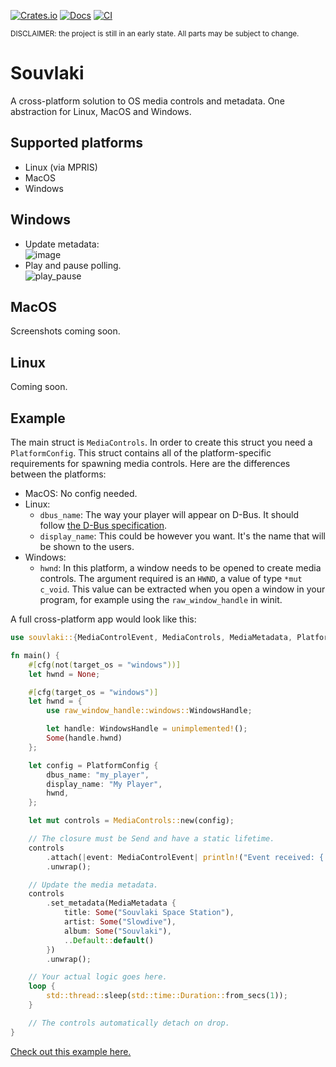[![Crates.io](https://img.shields.io/crates/v/souvlaki.svg)](https://crates.io/crates/souvlaki)
[![Docs](https://docs.rs/souvlaki/badge.svg)](https://docs.rs/souvlaki)
[![CI](https://github.com/Sinono3/souvlaki/actions/workflows/build.yml/badge.svg)](https://github.com/Sinono3/souvlaki/actions/workflows/build.yml)

<sub>DISCLAIMER: the project is still in an early state. All parts may be subject to change.</sub>

# Souvlaki

A cross-platform solution to OS media controls and metadata. One abstraction for Linux, MacOS and Windows.

## Supported platforms

- Linux (via MPRIS)
- MacOS
- Windows

## Windows

- Update metadata:\
![image](https://user-images.githubusercontent.com/8389938/106080661-4a515e80-60f6-11eb-81e0-81ab0eda5188.png)
- Play and pause polling.\
![play_pause](https://user-images.githubusercontent.com/8389938/106080917-bdf36b80-60f6-11eb-98b5-f3071ae3eab6.gif)

## MacOS

Screenshots coming soon.

## Linux

Coming soon.

## Example

The main struct is `MediaControls`. In order to create this struct you need a `PlatformConfig`. This struct contains all of the platform-specific requirements for spawning media controls. Here are the differences between the platforms:

- MacOS: No config needed.
- Linux: 
	- `dbus_name`: The way your player will appear on D-Bus. It should follow [the D-Bus specification](https://dbus.freedesktop.org/doc/dbus-specification.html#message-protocol-names-bus). 
	- `display_name`: This could be however you want. It's the name that will be shown to the users.
- Windows: 
	- `hwnd`: In this platform, a window needs to be opened to create media controls. The argument required is an `HWND`, a value of type `*mut c_void`. This value can be extracted when you open a window in your program, for example using the `raw_window_handle` in winit.

A full cross-platform app would look like this:

```rust
use souvlaki::{MediaControlEvent, MediaControls, MediaMetadata, PlatformConfig};

fn main() {
    #[cfg(not(target_os = "windows"))]
    let hwnd = None;

    #[cfg(target_os = "windows")]
    let hwnd = {
        use raw_window_handle::windows::WindowsHandle;

        let handle: WindowsHandle = unimplemented!();
        Some(handle.hwnd)
    };

    let config = PlatformConfig {
        dbus_name: "my_player",
        display_name: "My Player",
        hwnd,
    };

    let mut controls = MediaControls::new(config);

    // The closure must be Send and have a static lifetime.
    controls
        .attach(|event: MediaControlEvent| println!("Event received: {:?}", event))
        .unwrap();

    // Update the media metadata.
    controls
        .set_metadata(MediaMetadata {
            title: Some("Souvlaki Space Station"),
            artist: Some("Slowdive"),
            album: Some("Souvlaki"),
            ..Default::default()
        })
        .unwrap();

    // Your actual logic goes here.
    loop {
        std::thread::sleep(std::time::Duration::from_secs(1));
    }

    // The controls automatically detach on drop.
}
```

[Check out this example here.](https://github.com/Sinono3/souvlaki/blob/master/examples/print_events.rs)

